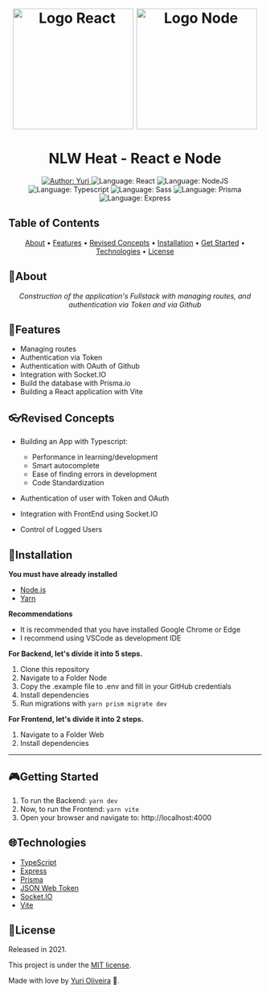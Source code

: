 <h1 align="center">
    <img src="https://upload.wikimedia.org/wikipedia/commons/thumb/a/a7/React-icon.svg/1280px-React-icon.svg.png" alt="Logo React" width="240">
    <img src="https://nodejs.org/static/images/logos/nodejs-new-pantone-black.svg" alt="Logo Node"  width="240"><br><br>
    NLW Heat - React e Node
</h1>


<p align="center">
<a href="https://www.linkedin.com/in/yuri-silva99/" target="_blank">
    <img src="https://img.shields.io/static/v1?label=Author&message=Yuri&color=00ba6d&style=for-the-badge&logo=LinkedIn" alt="Author: Yuri">
</a>
<a>
    <img src="https://img.shields.io/static/v1?label=Language&message=React&color=aquamarine&style=for-the-badge&logo=React" alt="Language: React">
</a>
<a>
    <img src="https://img.shields.io/static/v1?label=Language&message=NodeJs&color=brightgreen&style=for-the-badge&logo=node.js" alt="Language: NodeJS">
</a>
<a>
    <img src="https://img.shields.io/static/v1?label=Language&message=Typescript&color=blue&style=for-the-badge&logo=Typescript" alt="Language: Typescript">
</a>
<a>
    <img src="https://img.shields.io/static/v1?label=Language&message=SASS&color=ff69b4&style=for-the-badge&logo=SASS" alt="Language: Sass">
</a>
<a>
    <img  src="https://img.shields.io/static/v1?label=Language&message=Prisma&color=aquamarine&style=for-the-badge&logo=prisma" alt="Language: Prisma">
</a>
<a>
    <img  src="https://img.shields.io/static/v1?label=Language&message=Express&color=orange&style=for-the-badge&logo=express" alt="Language: Express">
</a>
</p>

## Table of Contents

<p align="center">
 <a href="#about">About</a> •
 <a href="#features">Features</a> •
 <a href="#revised-concepts">Revised Concepts</a> • 
 <a href="#installation">Installation</a> • 
 <a href="#getting-started">Get Started</a> • 
 <a href="#technologies">Technologies</a> • 
 <a href="#license">License</a>
</p>

## 📌About

<p align="center">
    <em>Construction of the application's Fullstack with managing routes, and authentication via Token and via Github</em>
</p>

## 🚀Features

- Managing routes
- Authentication via Token
- Authentication with OAuth of Github
- Integration with Socket.IO
- Build the database with Prisma.io
- Building a React application with Vite

## 👓Revised Concepts

- Building an App with Typescript:
    - Performance in learning/development
    - Smart autocomplete
    - Ease of finding errors in development
    - Code Standardization

- Authentication of user with Token and OAuth
- Integration with FrontEnd using Socket.IO
- Control of Logged Users

## 📕Installation

**You must have already installed**
- [Node.js](https://nodejs.org/en/)
- [Yarn](https://yarnpkg.com/)

**Recommendations**
- It is recommended that you have installed Google Chrome or Edge
- I recommend using VSCode as development IDE

**For Backend, let's divide it into 5 steps.**
1. Clone this repository
2. Navigate to a Folder Node 
3. Copy the .example file to .env and fill in your GitHub credentials
4. Install dependencies
5. Run migrations with ``yarn prism migrate dev``

**For Frontend, let's divide it into 2 steps.**
1. Navigate to a Folder Web
2. Install dependencies 

  ---
## 🎮Getting Started

1. To run the Backend: ``yarn dev``
2. Now, to run the Frontend: ``yarn vite``
3. Open your browser and navigate to: http://localhost:4000

## 🌐Technologies

- [TypeScript](https://www.typescriptlang.org/)
- [Express](https://expressjs.com/pt-br/)
- [Prisma](https://www.prisma.io/)
- [JSON Web Token](https://jwt.io/)
- [Socket.IO](https://socket.io/)
- [Vite](https://vitejs.dev/)

## 📝License

Released in 2021.

This project is under the [MIT license](https://github.com/Yuri-stack/NLW_Heat/blob/main/LICENSE).

Made with love by [Yuri Oliveira](https://github.com/Yuri-stack) 🚀.